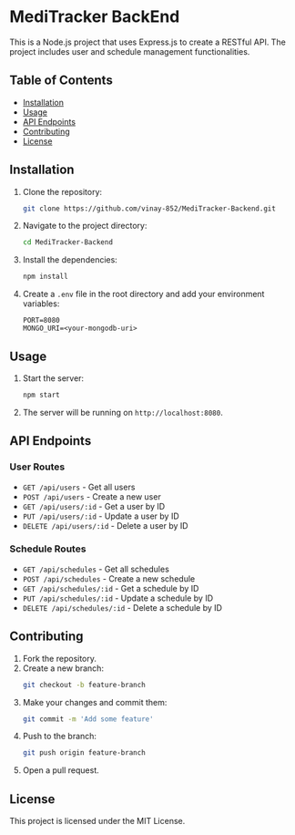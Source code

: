 # MediTracker BackEnd

This is a Node.js project that uses Express.js to create a RESTful API. The project includes user and schedule management functionalities.

## Table of Contents

- [Installation](#installation)
- [Usage](#usage)
- [API Endpoints](#api-endpoints)
- [Contributing](#contributing)
- [License](#license)

## Installation

1. Clone the repository:
    ```sh
    git clone https://github.com/vinay-852/MediTracker-Backend.git
    ```
2. Navigate to the project directory:
    ```sh
    cd MediTracker-Backend
    ```
3. Install the dependencies:
    ```sh
    npm install
    ```
4. Create a `.env` file in the root directory and add your environment variables:
    ```env
    PORT=8080
    MONGO_URI=<your-mongodb-uri>
    ```

## Usage

1. Start the server:
    ```sh
    npm start
    ```
2. The server will be running on `http://localhost:8080`.

## API Endpoints

### User Routes

- `GET /api/users` - Get all users
- `POST /api/users` - Create a new user
- `GET /api/users/:id` - Get a user by ID
- `PUT /api/users/:id` - Update a user by ID
- `DELETE /api/users/:id` - Delete a user by ID

### Schedule Routes

- `GET /api/schedules` - Get all schedules
- `POST /api/schedules` - Create a new schedule
- `GET /api/schedules/:id` - Get a schedule by ID
- `PUT /api/schedules/:id` - Update a schedule by ID
- `DELETE /api/schedules/:id` - Delete a schedule by ID

## Contributing

1. Fork the repository.
2. Create a new branch:
    ```sh
    git checkout -b feature-branch
    ```
3. Make your changes and commit them:
    ```sh
    git commit -m 'Add some feature'
    ```
4. Push to the branch:
    ```sh
    git push origin feature-branch
    ```
5. Open a pull request.

## License

This project is licensed under the MIT License.
